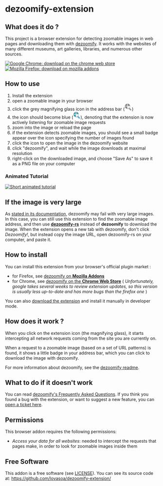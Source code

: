 # dezoomify-extension

## What does it do ?
This project is a browser extension for detecting zoomable images in web pages and downloading them with [dezoomify](https://github.com/lovasoa/dezoomify). It works with the websites of many different museums, art galleries, libraries, and numerous other sources. 


[![Google Chrome: download on the chrome web store](https://developer.chrome.com/webstore/images/ChromeWebStore_BadgeWBorder_v2_206x58.png)](https://user-images.githubusercontent.com/552629/103781818-1a52f600-5037-11eb-9d25-55fb04e37184.png)
[![Mozilla Firefox: download on mozilla addons](https://user-images.githubusercontent.com/552629/82738693-f4900f80-9d39-11ea-816c-1bddb73b6967.png)](https://addons.mozilla.org/en-US/firefox/addon/dezoomify/)

## How to use
1. Install the extension
2. open a zoomable image in your browser
3. click the grey magnifying glass icon in the address bar (![dezoomify inactive icon](./icons/grey/icon-24.png))
4. the icon should become blue (![dezoomify active icon](./icons/color/icon-24.png)), denoting that the extension is now actively listening for zoomable image requests
5. zoom into the image or reload the page
6. if the extension detects zoomable images, you should see a small badge appear over the icon specifying the number of images found
7. click the icon to open the image in the dezoomify website
8. click "dezoomify", and wait while the image downloads at maximal resolution
9. right-click on the downloaded image, and choose "Save As" to save it as a PNG file on your computer

### Animated Tutorial
[![Short animated tutorial](https://user-images.githubusercontent.com/552629/77237075-ea7c5400-6bc4-11ea-85fb-319a033c32f9.gif)](https://user-images.githubusercontent.com/552629/77237075-ea7c5400-6bc4-11ea-85fb-319a033c32f9.gif)

## If the image is very large
As [stated in its documentation](https://github.com/lovasoa/dezoomify/wiki/Very-large-images), dezoomify may fail with very large images. In this case, you can still use this extension to find the zoomable image address, and then use [**dezoomify-rs**](https://lovasoa.github.io/dezoomify-rs/) instead of **dezoomify** to download the image. When the extension opens a new tab with dezoomify, don't click *Dezoomify!*, but instead copy the image URL, open dezoomify-rs on your computer, and paste it. 

## How to install
You can install this extension from your browser's official plugin market :
 - for Firefox, see [dezoomify on **Mozilla Addons**](https://addons.mozilla.org/en-US/firefox/addon/dezoomify/)
 - for Chrome, see [dezoomify on the **Chrome Web Store**](https://chrome.google.com/webstore/detail/dezoomify/iapjjopjejpelnfdonefbffahmcndfbm) ( *Unfortunately, google takes several weeks to review extension updates, so this version is usually less up-to-date and has more bugs than the firefox one* )

You can also [download the extension](https://github.com/lovasoa/dezoomify-extension/releases) and install it manually in developer mode.

## How does it work ?

When you click on the extension icon (the magnifying glass), it starts intercepting
all network requests coming from the site you are currently on.

When a request to a zoomable image (based on a set of URL patterns) is found,
it shows a little badge in your address bar, which you can click 
to download the image with dezoomify.

For more information about dezoomify, see the [dezoomify readme](https://github.com/lovasoa/dezoomify#dezoomify).

## What to do if it doesn't work

You can read [dezoomify's Frequently Asked Questions](https://github.com/lovasoa/dezoomify/wiki/Dezoomify-FAQ).
If you think you found a bug with the extension, or want to suggest a new feature, you can [open a ticket here](https://github.com/lovasoa/dezoomify-extension/issues/new).

## Permissions

This browser addon requires the following permissions:

 - *Access your data for all websites*:
    needed to intercept the requests that pages make, in order to look for zoomable images inside them

## Free Software
This addon is a free software (see [LICENSE](./LICENSE)).
You can see its source code at: https://github.com/lovasoa/dezoomify-extension/
